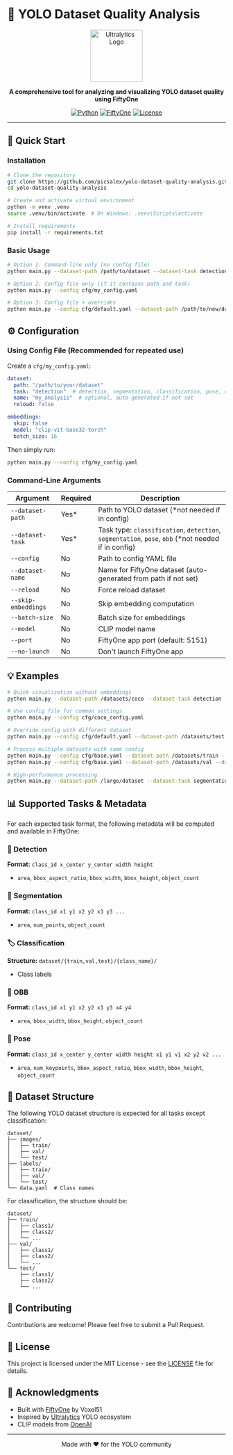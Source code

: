 # 🎯 YOLO Dataset Quality Analysis

<div align="center">
  <img src="https://github.com/ultralytics/assets/raw/main/logo/Ultralytics-logomark-color.png" width="120" alt="Ultralytics Logo">
  
  **A comprehensive tool for analyzing and visualizing YOLO dataset quality using FiftyOne**
  
  [![Python](https://img.shields.io/badge/Python-3.8%2B-blue.svg)](https://www.python.org/)
  [![FiftyOne](https://img.shields.io/badge/FiftyOne-Latest-orange.svg)](https://voxel51.com/fiftyone)
  [![License](https://img.shields.io/badge/License-MIT-green.svg)](LICENSE)
</div>

---

## 🚀 Quick Start

### Installation

```bash
# Clone the repository
git clone https://github.com/picsalex/yolo-dataset-quality-analysis.git
cd yolo-dataset-quality-analysis

# Create and activate virtual environment
python -m venv .venv
source .venv/bin/activate  # On Windows: .venv\Scripts\activate

# Install requirements
pip install -r requirements.txt
```

### Basic Usage

```bash
# Option 1: Command-line only (no config file)
python main.py --dataset-path /path/to/dataset --dataset-task detection

# Option 2: Config file only (if it contains path and task)
python main.py --config cfg/my_config.yaml

# Option 3: Config file + overrides
python main.py --config cfg/default.yaml --dataset-path /path/to/new/dataset
```

## ⚙️ Configuration

### Using Config File (Recommended for repeated use)

Create a `cfg/my_config.yaml`:
```yaml
dataset:
  path: "/path/to/your/dataset"
  task: "detection"  # detection, segmentation, classification, pose, obb
  name: "my_analysis"  # optional, auto-generated if not set
  reload: false

embeddings:
  skip: false
  model: "clip-vit-base32-torch"
  batch_size: 16
```

Then simply run:
```bash
python main.py --config cfg/my_config.yaml
```

### Command-Line Arguments

| Argument | Required | Description |
|----------|----------|-------------|
| `--dataset-path` | Yes* | Path to YOLO dataset (*not needed if in config) |
| `--dataset-task` | Yes* | Task type: `classification`, `detection`, `segmentation`, `pose`, `obb` (*not needed if in config) |
| `--config` | No | Path to config YAML file |
| `--dataset-name` | No | Name for FiftyOne dataset (auto-generated from path if not set) |
| `--reload` | No | Force reload dataset |
| `--skip-embeddings` | No | Skip embedding computation |
| `--batch-size` | No | Batch size for embeddings |
| `--model` | No | CLIP model name |
| `--port` | No | FiftyOne app port (default: 5151) |
| `--no-launch` | No | Don't launch FiftyOne app |

## 💡 Examples

```bash
# Quick visualization without embeddings
python main.py --dataset-path /datasets/coco --dataset-task detection --skip-embeddings

# Use config file for common settings
python main.py --config cfg/coco_config.yaml

# Override config with different dataset
python main.py --config cfg/default.yaml --dataset-path /datasets/test --reload

# Process multiple datasets with same config
python main.py --config cfg/base.yaml --dataset-path /datasets/train --dataset-name train_analysis
python main.py --config cfg/base.yaml --dataset-path /datasets/val --dataset-name val_analysis

# High-performance processing
python main.py --dataset-path /large/dataset --dataset-task segmentation --batch-size 64 --model clip-vit-large-336
```

## 📊 Supported Tasks & Metadata

For each expected task format, the following metadata will be computed and available in FiftyOne:

### 🎯 Detection
**Format:** `class_id x_center y_center width height`
- `area`, `bbox_aspect_ratio`, `bbox_width`, `bbox_height`, `object_count`

### 🎨 Segmentation
**Format:** `class_id x1 y1 x2 y2 x3 y3 ...`
- `area`, `num_points`, `object_count`

### 🏷️ Classification
**Structure:** `dataset/{train,val,test}/{class_name}/`
- Class labels

### 📐 OBB
**Format:** `class_id x1 y1 x2 y2 x3 y3 x4 y4`
- `area`, `bbox_width`, `bbox_height`, `object_count`

### 🤸 Pose
**Format:** `class_id x_center y_center width height x1 y1 v1 x2 y2 v2 ...`
- `area`, `num_keypoints`, `bbox_aspect_ratio`, `bbox_width`, `bbox_height`, `object_count`

## 📁 Dataset Structure

The following YOLO dataset structure is expected for all tasks except classification:

```
dataset/
├── images/
│   ├── train/
│   ├── val/
│   └── test/
├── labels/
│   ├── train/
│   ├── val/
│   └── test/
└── data.yaml  # Class names
```

For classification, the structure should be:
```
dataset/
├── train/
│   ├── class1/
│   ├── class2/
│   └── ...
├── val/
│   ├── class1/
│   ├── class2/
│   └── ...
└── test/
    ├── class1/
    ├── class2/
    └── ...
```

## 🤝 Contributing

Contributions are welcome! Please feel free to submit a Pull Request.

## 📜 License

This project is licensed under the MIT License - see the [LICENSE](LICENSE) file for details.

## 🙏 Acknowledgments

- Built with [FiftyOne](https://voxel51.com/fiftyone) by Voxel51
- Inspired by [Ultralytics](https://ultralytics.com) YOLO ecosystem
- CLIP models from [OpenAI](https://openai.com/research/clip)

---

<div align="center">
  Made with ❤️ for the YOLO community
</div>